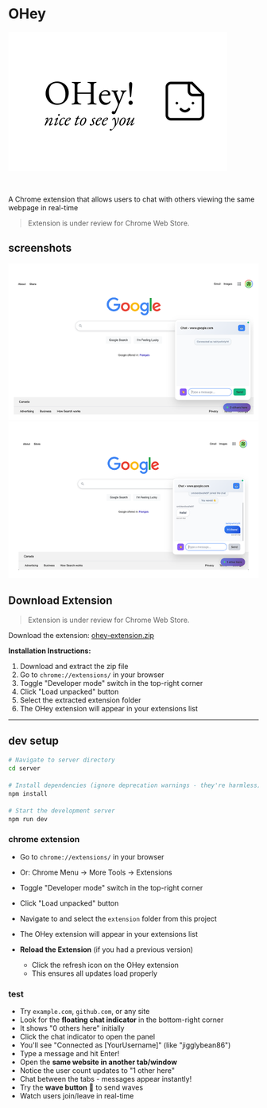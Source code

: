 # OHey

![](./images/banner.png)

<br/>

A Chrome extension that allows users to chat with others viewing the same webpage in real-time

> Extension is under review for Chrome Web Store.


## screenshots
![](./images/screenshot-1.png)
<br/>
![](./images/screenshot-2.png)

## Download Extension

> Extension is under review for Chrome Web Store.


Download the extension: [ohey-extension.zip](https://github.com/probablyangg/ohey/releases/tag/v0.1.0)

**Installation Instructions:**
1. Download and extract the zip file
2. Go to `chrome://extensions/` in your browser
3. Toggle "Developer mode" switch in the top-right corner
4. Click "Load unpacked" button
5. Select the extracted extension folder
6. The OHey extension will appear in your extensions list

---

## dev setup

```bash
# Navigate to server directory
cd server

# Install dependencies (ignore deprecation warnings - they're harmless)
npm install

# Start the development server
npm run dev
```

### chrome extension
- Go to `chrome://extensions/` in your browser
- Or: Chrome Menu → More Tools → Extensions
- Toggle "Developer mode" switch in the top-right corner
- Click "Load unpacked" button
- Navigate to and select the `extension` folder from this project
- The OHey extension will appear in your extensions list

-  **Reload the Extension** (if you had a previous version)
   - Click the refresh icon on the OHey extension
   - This ensures all updates load properly


### test

- Try `example.com`, `github.com`, or any site
- Look for the **floating chat indicator** in the bottom-right corner
- It shows "0 others here" initially
- Click the chat indicator to open the panel
- You'll see "Connected as [YourUsername]" (like "jigglybean86")
- Type a message and hit Enter!
- Open the **same website in another tab/window**
- Notice the user count updates to "1 other here"
- Chat between the tabs - messages appear instantly!
- Try the **wave button** 👋 to send waves
- Watch users join/leave in real-time
